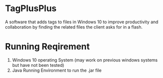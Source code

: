 # TagPlusPlus
A software that adds tags to files in Windows 10 to improve productivity and collaboration by finding the related files the client asks for in a flash.

# Running Reqirement
1. Windows 10 operating System (may work on previous windows systems but have not been tested)
2. Java Running Environment to run the .jar file
